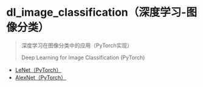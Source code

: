 # dl_image_classification（深度学习-图像分类）

> 深度学习在图像分类中的应用（PyTorch实现）
>
> Deep Learning for Image Classification (PyTorch)

- [LeNet（PyTorch）](https://github.com/zZay132-4ONE/dl_image_classification/tree/main/01_LeNet)
- [AlexNet（PyTorch）](https://github.com/zZay132-4ONE/dl_image_classification/tree/main/02_AlexNet)
